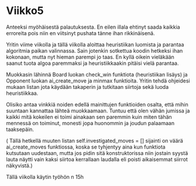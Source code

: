 # Viikko5

Anteeksi myöhäisestä palautuksesta. En eilen illala ehtinyt saada kaikkia erroreita pois niin en viitsinyt pushata tänne ihan rikkinäisenä.

Yritin viime viikolla ja tällä viikolla aloittaa heuristiikan luomista ja parantaa algoritmia paikan valinnassa. Sain jotenkin sotkettua koodin hetkeksi ihan kokonaan, mutta nyt hieman parempi jo taas. 
En kyllä oikein vieläkään saanut tuota algoa paremmaksi ja heuristiikkaakin pitäisi vielä parantaa.

Muokkasin lähinnä Board luokan check_win funktiota (heuristiikan lisäys) ja Opponent luokan ai_create_move ja minmax funktioita. Yritin tehdä ohjeidesi mukaan listan jota käydään takaperin ja tutkitaan siirtoja sekä luoda heuristiikkaa. 

Olisiko antaa vinkkiä noiden edellä mainittujen funktioiden osalta, että mihin suuntaan kannattaa lähteä muokkaamaan. Tuntuu että olen vähän jumissa ja kaikki mitä kokeilen ei toimi ainakaan sen paremmin kuin miten tähän mennessä on toiminut, monesti jopa huonommin ja joudun palaamaan taaksepäin.

( Tällä hetkellä muuten listan self.investigated_moves = [] sijainti on väärä ai_create_moves funktiossa, koska se tyhjentyy aina kun funktiota kutsutaan uudestaan, mutta jos pidin sitä konstruktorissa niin jostain syystä lauta näytti vain kaksi siirtoa kerrallaan laudalla eli poisti aikaisemmat siirrot näkyvistä.)

Tällä viikolla käytin työhön n 15h
